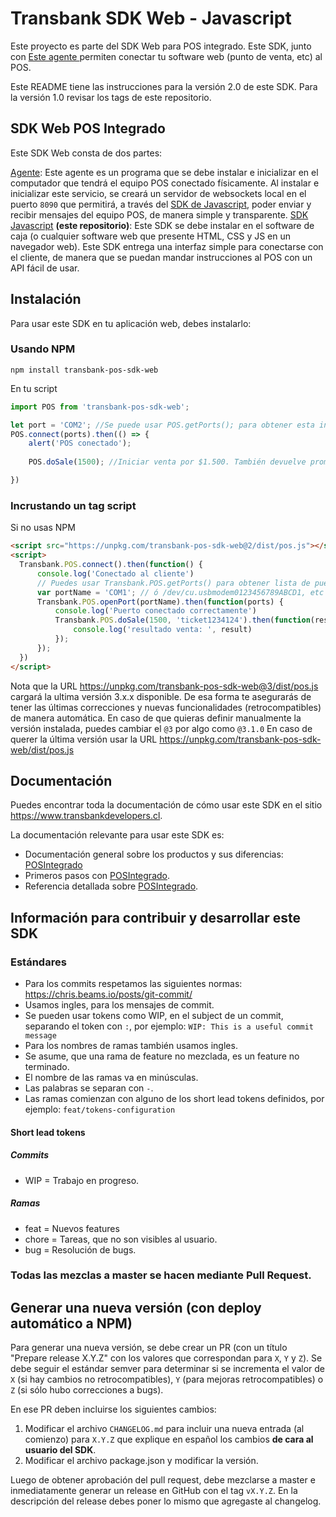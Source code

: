 # Transbank SDK Web - Javascript
Este proyecto es parte del SDK Web para POS integrado.
Este SDK, junto con [Este agente ](https://github.com/TransbankDevelopers/transbank-pos-sdk-web-agent) permiten conectar tu software web (punto de venta, etc) al POS.

Este README tiene las instrucciones para la versión 2.0 de este SDK. Para la versión 1.0 revisar los tags de este repositorio. 

## SDK Web POS Integrado
Este SDK Web consta de dos partes: 

[Agente](https://github.com/TransbankDevelopers/transbank-pos-sdk-web-agent): Este agente es un programa que se debe instalar e inicializar en el computador que tendrá el equipo POS conectado físicamente. Al instalar e inicializar este servicio, se creará un servidor de websockets local en el puerto `8090` que permitirá, a través del [SDK de Javascript](https://github.com/TransbankDevelopers/transbank-pos-sdk-web-js), poder enviar y recibir mensajes del equipo POS, de manera simple y transparente. 
[SDK Javascript](https://github.com/TransbankDevelopers/transbank-pos-sdk-web-js) **(este repositorio)**: Este SDK se debe instalar en el software de caja (o cualquier software web que presente HTML, CSS y JS en un navegador web). Este SDK entrega una interfaz simple para conectarse con el cliente, de manera que se puedan mandar instrucciones al POS con un API fácil de usar. 


## Instalación
Para usar este SDK en tu aplicación web, debes instalarlo:
 
### Usando NPM
```
npm install transbank-pos-sdk-web
```

En tu script
```javascript
import POS from 'transbank-pos-sdk-web';

let port = 'COM2'; //Se puede usar POS.getPorts(); para obtener esta info.
POS.connect(ports).then(() => {
    alert('POS conectado');
    
    POS.doSale(1500); //Iniciar venta por $1.500. También devuelve promesa

})
```

### Incrustando un tag script
Si no usas NPM
```html
<script src="https://unpkg.com/transbank-pos-sdk-web@2/dist/pos.js"></script>
<script>
  Transbank.POS.connect().then(function() {
      console.log('Conectado al cliente')
      // Puedes usar Transbank.POS.getPorts() para obtener lista de puertos activos en el computador
      var portName = 'COM1'; // ó /dev/cu.usbmodem0123456789ABCD1, etc
      Transbank.POS.openPort(portName).then(function(ports) {
          console.log('Puerto conectado correctamente')
          Transbank.POS.doSale(1500, 'ticket1234124').then(function(result) {
              console.log('resultado venta: ', result)
          });
      });
  })
</script>
```
Nota que la URL https://unpkg.com/transbank-pos-sdk-web@3/dist/pos.js cargará la ultima versión 3.x.x disponible. De esa forma te asegurarás de tener las últimas correcciones y nuevas funcionalidades (retrocompatibles) de manera automática.
En caso de que quieras definir manualmente la versión instalada, puedes cambiar el `@3` por algo como `@3.1.0`
En caso de querer la última versión usar la URL https://unpkg.com/transbank-pos-sdk-web/dist/pos.js



## Documentación 

Puedes encontrar toda la documentación de cómo usar este SDK en el sitio https://www.transbankdevelopers.cl.

La documentación relevante para usar este SDK es:

- Documentación general sobre los productos y sus diferencias:
  [POSIntegrado](https://www.transbankdevelopers.cl/producto/posintegrado)
- Primeros pasos con [POSIntegrado](https://www.transbankdevelopers.cl/documentacion/posintegrado).
- Referencia detallada sobre [POSIntegrado](https://www.transbankdevelopers.cl/referencia/posintegrado).


## Información para contribuir y desarrollar este SDK

### Estándares

- Para los commits respetamos las siguientes normas: https://chris.beams.io/posts/git-commit/
- Usamos ingles, para los mensajes de commit.
- Se pueden usar tokens como WIP, en el subject de un commit, separando el token con `:`, por ejemplo:
`WIP: This is a useful commit message`
- Para los nombres de ramas también usamos ingles.
- Se asume, que una rama de feature no mezclada, es un feature no terminado.
- El nombre de las ramas va en minúsculas.
- Las palabras se separan con `-`.
- Las ramas comienzan con alguno de los short lead tokens definidos, por ejemplo: `feat/tokens-configuration`

#### Short lead tokens
##### Commits
- WIP = Trabajo en progreso.
##### Ramas
- feat = Nuevos features
- chore = Tareas, que no son visibles al usuario.
- bug = Resolución de bugs.

### Todas las mezclas a master se hacen mediante Pull Request.

## Generar una nueva versión (con deploy automático a NPM)

Para generar una nueva versión, se debe crear un PR (con un título "Prepare release X.Y.Z" con los valores que correspondan para `X`, `Y` y `Z`). Se debe seguir el estándar semver para determinar si se incrementa el valor de `X` (si hay cambios no retrocompatibles), `Y` (para mejoras retrocompatibles) o `Z` (si sólo hubo correcciones a bugs).

En ese PR deben incluirse los siguientes cambios:

1. Modificar el archivo `CHANGELOG.md` para incluir una nueva entrada (al comienzo) para `X.Y.Z` que explique en español los cambios **de cara al usuario del SDK**.
2. Modificar el archivo package.json y modificar la versión.

Luego de obtener aprobación del pull request, debe mezclarse a master e inmediatamente generar un release en GitHub con el tag `vX.Y.Z`. En la descripción del release debes poner lo mismo que agregaste al changelog.

